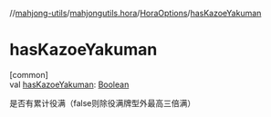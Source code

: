 //[mahjong-utils](../../../index.md)/[mahjongutils.hora](../index.md)/[HoraOptions](index.md)/[hasKazoeYakuman](has-kazoe-yakuman.md)

# hasKazoeYakuman

[common]\
val [hasKazoeYakuman](has-kazoe-yakuman.md): [Boolean](https://kotlinlang.org/api/latest/jvm/stdlib/kotlin-stdlib/kotlin/-boolean/index.html)

是否有累计役满（false则除役满牌型外最高三倍满）
